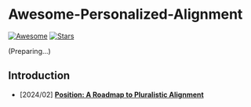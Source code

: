 # Awesome-Personalized-Alignment

[![Awesome](https://awesome.re/badge.svg)](https://awesome.re)
[![Stars](https://img.shields.io/github/stars/liyongqi2002/Awesome-Personalized-Alignment)](.)

(Preparing...)

## Introduction 


- [2024/02] **[Position: A Roadmap to Pluralistic Alignment](https://openreview.net/forum?id=gQpBnRHwxM)**
